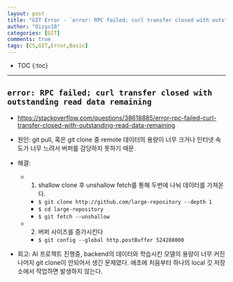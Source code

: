 ```yaml
---
layout: post
title: "GIT Error - `error: RPC failed; curl transfer closed with outstanding read data remaining` "
author: "Oizys18"
categories: [GIT]
comments: true
tags: [CS,GIT,Error,Basic]
---
```

* TOC
{:toc}
* * *
## `error: RPC failed; curl transfer closed with outstanding read data remaining` 

- https://stackoverflow.com/questions/38618885/error-rpc-failed-curl-transfer-closed-with-outstanding-read-data-remaining


- 원인: git pull, 혹은 git clone 중 remote 데이터의 용량이 너무 크거나 인터넷 속도가 너무 느려서 버퍼를 감당하지 못하기 때문.

- 해결:
  - 1. shallow clone 후 unshallow fetch를 통해 두번에 나눠 데이터를 가져온다.
    - `$ git clone http://github.com/large-repository --depth 1`
    - `$ cd large-repository`
    - `$ git fetch --unshallow`

  - 2. 버퍼 사이즈를 증가시킨다
    - `$ git config --global http.postBuffer 524288000`

- 회고: AI 프로젝트 진행중, backend의 데이터와 학습시킨 모델의 용량이 너무 커진 나머지 git clone이 안되어서 생긴 문제였다.
애초에 처음부터 하나의 local 깃 저장소에서 작업하면 발생하지 않는다.


